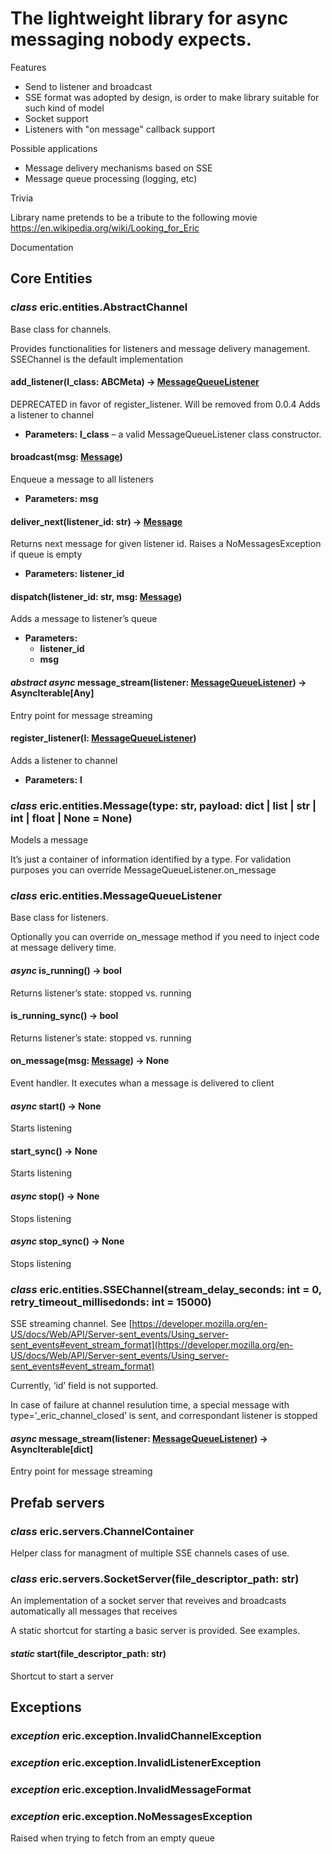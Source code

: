# The lightweight library for async messaging nobody expects. 

Features

* Send to listener and broadcast
* SSE format was adopted by design, is order to make library suitable for such kind of model
* Socket support
* Listeners with "on message" callback support

Possible applications

* Message delivery mechanisms based on SSE
* Message queue processing (logging, etc)

Trivia

Library name pretends to be a tribute to the following movie https://en.wikipedia.org/wiki/Looking_for_Eric


Documentation


## Core Entities

### *class* eric.entities.AbstractChannel

Base class for channels.

Provides functionalities for listeners and message delivery management.
SSEChannel is the default implementation

#### add_listener(l_class: ABCMeta) → [MessageQueueListener](#eric.entities.MessageQueueListener)

DEPRECATED in favor of register_listener. Will be removed from 0.0.4
Adds a listener to channel

* **Parameters:**
  **l_class** – a valid MessageQueueListener class constructor.

#### broadcast(msg: [Message](#eric.entities.Message))

Enqueue a message to all listeners

* **Parameters:**
  **msg**

#### deliver_next(listener_id: str) → [Message](#eric.entities.Message)

Returns next message for given listener id.
Raises a NoMessagesException if queue is empty

* **Parameters:**
  **listener_id**

#### dispatch(listener_id: str, msg: [Message](#eric.entities.Message))

Adds a message to listener’s queue

* **Parameters:**
  * **listener_id**
  * **msg**

#### *abstract async* message_stream(listener: [MessageQueueListener](#eric.entities.MessageQueueListener)) → AsyncIterable[Any]

Entry point for message streaming

#### register_listener(l: [MessageQueueListener](#eric.entities.MessageQueueListener))

Adds a listener to channel

* **Parameters:**
  **l**

### *class* eric.entities.Message(type: str, payload: dict | list | str | int | float | None = None)

Models a message

It’s just a container of information identified by a type.
For validation purposes you can override MessageQueueListener.on_message

### *class* eric.entities.MessageQueueListener

Base class for listeners.

Optionally you can override on_message method if you need to inject code at message delivery time.

#### *async* is_running() → bool

Returns listener’s state: stopped vs. running

#### is_running_sync() → bool

Returns listener’s state: stopped vs. running

#### on_message(msg: [Message](#eric.entities.Message)) → None

Event handler. It executes whan a message is delivered to client

#### *async* start() → None

Starts listening

#### start_sync() → None

Starts listening

#### *async* stop() → None

Stops listening

#### *async* stop_sync() → None

Stops listening

### *class* eric.entities.SSEChannel(stream_delay_seconds: int = 0, retry_timeout_millisedonds: int = 15000)

SSE streaming channel.
See [https://developer.mozilla.org/en-US/docs/Web/API/Server-sent_events/Using_server-sent_events#event_stream_format](https://developer.mozilla.org/en-US/docs/Web/API/Server-sent_events/Using_server-sent_events#event_stream_format)

Currently, ‘id’ field is not supported.

In case of failure at channel resulution time, a special message with type=’_eric_channel_closed’ is sent, and
correspondant listener is stopped

#### *async* message_stream(listener: [MessageQueueListener](#eric.entities.MessageQueueListener)) → AsyncIterable[dict]

Entry point for message streaming

## Prefab servers

### *class* eric.servers.ChannelContainer

Helper class for managment of multiple SSE channels cases of use.

### *class* eric.servers.SocketServer(file_descriptor_path: str)

An implementation of a socket server that reveives and broadcasts automatically all messages that receives

A static shortcut for starting a basic server is provided. See examples.

#### *static* start(file_descriptor_path: str)

Shortcut to start a server

## Exceptions

### *exception* eric.exception.InvalidChannelException

### *exception* eric.exception.InvalidListenerException

### *exception* eric.exception.InvalidMessageFormat

### *exception* eric.exception.NoMessagesException

Raised when trying to fetch from an empty queue
